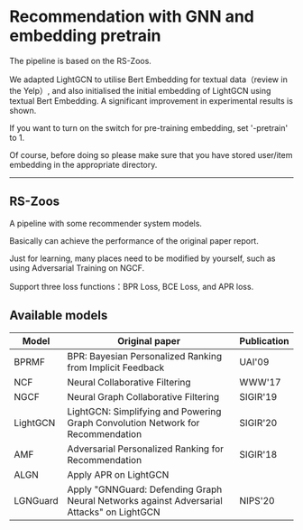 # Recommendation with GNN and embedding pretrain

The pipeline is based on the RS-Zoos.

We adapted LightGCN to utilise Bert Embedding for textual data（review in the Yelp）, and also initialised the initial embedding of LightGCN  using textual Bert Embedding. A significant improvement in experimental results is shown.

 If you want to turn on the switch for pre-training embedding, set '-pretrain' to 1. 

Of course, before doing so please make sure that you have stored user/item embedding in the appropriate directory.

--------------------------------------------------------------------------------------

## RS-Zoos

A pipeline with some recommender system models.

Basically can achieve the performance of the original paper report. 

Just for learning, many places need to be modified by yourself, such as using Adversarial Training on NGCF. 

Support three loss functions：BPR Loss, BCE Loss, and APR loss.

## Available models

| Model    | Original paper                                               | Publication |
| -------- | ------------------------------------------------------------ | ----------- |
| BPRMF    | BPR: Bayesian Personalized Ranking from Implicit Feedback    | UAI'09      |
| NCF      | Neural Collaborative Filtering                               | WWW'17      |
| NGCF     | Neural Graph Collaborative Filtering                         | SIGIR'19    |
| LightGCN | LightGCN: Simplifying and Powering Graph Convolution Network for Recommendation | SIGIR'20    |
| AMF      | Adversarial Personalized Ranking for Recommendation          | SIGIR'18    |
| ALGN     | Apply APR on LightGCN                                        |             |
| LGNGuard | Apply "GNNGuard: Defending Graph Neural Networks against Adversarial Attacks" on LightGCN | NIPS'20     |

